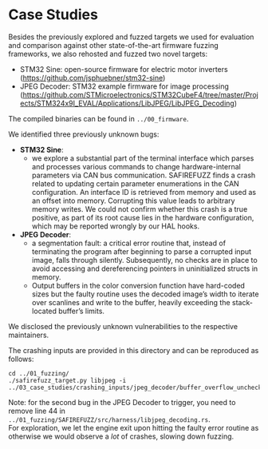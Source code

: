 # Case Studies

Besides the previously explored and fuzzed targets we used for evaluation and comparison against other state-of-the-art
firmware fuzzing frameworks, we also rehosted and fuzzed two novel targets:

- STM32 Sine: open-source firmware for electric motor inverters (https://github.com/jsphuebner/stm32-sine)
- JPEG Decoder: STM32 example firmware for image processing (https://github.com/STMicroelectronics/STM32CubeF4/tree/master/Projects/STM324x9I_EVAL/Applications/LibJPEG/LibJPEG_Decoding)

The compiled binaries can be found in `../00_firmware`.

We identified three previously unknown bugs:
- **STM32 Sine**: 
    - we explore a substantial part of the terminal interface which parses and processes various commands to change hardware-internal parameters via CAN bus communication. 
    SAFIREFUZZ finds a crash related to updating certain parameter enumerations in the CAN configuration. 
    An interface ID is retrieved from memory and used as an offset into memory. 
    Corrupting this value leads to arbitrary memory writes. 
    We could not confirm whether this crash is a true positive, as part of its root cause lies in the hardware configuration, which may be reported wrongly by our HAL hooks.
- **JPEG Decoder**: 
    - a segmentation fault: a critical error routine that, instead of terminating the program after beginning to parse a corrupted input image, falls through silently. 
    Subsequently, no checks are in place to avoid accessing and dereferencing pointers in uninitialized structs in memory.
    - Output buffers in the color conversion function have hard-coded sizes but the faulty routine uses the decoded image’s width to iterate over scanlines and write to the buffer, heavily exceeding the stack-located buffer’s limits.

We disclosed the previously unknown vulnerabilities to the respective maintainers.

The crashing inputs are provided in this directory and can be reproduced as follows:
```
cd ../01_fuzzing/
./safirefuzz_target.py libjpeg -i ../03_case_studies/crashing_inputs/jpeg_decoder/buffer_overflow_unchecked_img_size
```
Note: for the second bug in the JPEG Decoder to trigger, you need to remove line 44 in `../01_fuzzing/SAFIREFUZZ/src/harness/libjpeg_decoding.rs`.  
For exploration, we let the engine exit upon hitting the faulty error routine as otherwise we would observe a _lot_ of crashes, slowing down fuzzing.